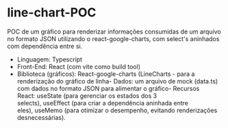 # line-chart-POC
POC de um gráfico para renderizar informações consumidas de um arquivo no formato JSON utilizando o react-google-charts, com select's aninhados com dependência entre si.

- Linguagem: Typescript
- Front-End: React (com vite como build tool)
- Biblioteca (gráficos): React-google-charts (LineCharts - para a renderização do gráfico de linha- Dados: um arquivo de mock (data.ts) com dados no formato JSON para alimentar o gráfico- Recursos React: useState (para gerenciar os estados dos 3 selects), useEffect (para criar a dependência aninhada entre eles), useMemo (para otimizar o desempenho, evitando renderizações desnecessárias).
